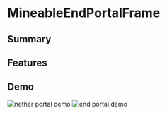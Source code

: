 # MineableEndPortalFrame
## Summary

## Features

## Demo
![nether portal demo](https://github.com/crdtrd/FlexiblePortals/blob/master/showcase/netherportal.gif)
![end portal demo](https://github.com/crdtrd/FlexiblePortals/blob/master/showcase/endportal.gif)